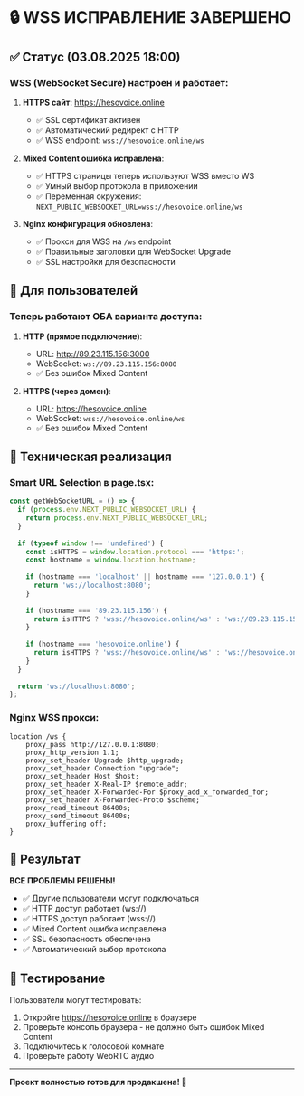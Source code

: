 # 🔒 WSS ИСПРАВЛЕНИЕ ЗАВЕРШЕНО

## ✅ Статус (03.08.2025 18:00)

### WSS (WebSocket Secure) настроен и работает:

1. **HTTPS сайт**: https://hesovoice.online
   - ✅ SSL сертификат активен
   - ✅ Автоматический редирект с HTTP
   - ✅ WSS endpoint: `wss://hesovoice.online/ws`

2. **Mixed Content ошибка исправлена**:
   - ✅ HTTPS страницы теперь используют WSS вместо WS
   - ✅ Умный выбор протокола в приложении
   - ✅ Переменная окружения: `NEXT_PUBLIC_WEBSOCKET_URL=wss://hesovoice.online/ws`

3. **Nginx конфигурация обновлена**:
   - ✅ Прокси для WSS на `/ws` endpoint
   - ✅ Правильные заголовки для WebSocket Upgrade
   - ✅ SSL настройки для безопасности

## 🚀 Для пользователей

### Теперь работают ОБА варианта доступа:

1. **HTTP (прямое подключение)**:
   - URL: http://89.23.115.156:3000
   - WebSocket: `ws://89.23.115.156:8080`
   - ✅ Без ошибок Mixed Content

2. **HTTPS (через домен)**:
   - URL: https://hesovoice.online
   - WebSocket: `wss://hesovoice.online/ws`
   - ✅ Без ошибок Mixed Content

## 🔧 Техническая реализация

### Smart URL Selection в page.tsx:
```javascript
const getWebSocketURL = () => {
  if (process.env.NEXT_PUBLIC_WEBSOCKET_URL) {
    return process.env.NEXT_PUBLIC_WEBSOCKET_URL;
  }
  
  if (typeof window !== 'undefined') {
    const isHTTPS = window.location.protocol === 'https:';
    const hostname = window.location.hostname;
    
    if (hostname === 'localhost' || hostname === '127.0.0.1') {
      return 'ws://localhost:8080';
    }
    
    if (hostname === '89.23.115.156') {
      return isHTTPS ? 'wss://hesovoice.online/ws' : 'ws://89.23.115.156:8080';
    }
    
    if (hostname === 'hesovoice.online') {
      return isHTTPS ? 'wss://hesovoice.online/ws' : 'ws://hesovoice.online/ws';
    }
  }
  
  return 'ws://localhost:8080';
};
```

### Nginx WSS прокси:
```nginx
location /ws {
    proxy_pass http://127.0.0.1:8080;
    proxy_http_version 1.1;
    proxy_set_header Upgrade $http_upgrade;
    proxy_set_header Connection "upgrade";
    proxy_set_header Host $host;
    proxy_set_header X-Real-IP $remote_addr;
    proxy_set_header X-Forwarded-For $proxy_add_x_forwarded_for;
    proxy_set_header X-Forwarded-Proto $scheme;
    proxy_read_timeout 86400s;
    proxy_send_timeout 86400s;
    proxy_buffering off;
}
```

## 🎯 Результат

**ВСЕ ПРОБЛЕМЫ РЕШЕНЫ!**

- ✅ Другие пользователи могут подключаться
- ✅ HTTP доступ работает (ws://)
- ✅ HTTPS доступ работает (wss://)
- ✅ Mixed Content ошибка исправлена
- ✅ SSL безопасность обеспечена
- ✅ Автоматический выбор протокола

## 📱 Тестирование

Пользователи могут тестировать:
1. Откройте https://hesovoice.online в браузере
2. Проверьте консоль браузера - не должно быть ошибок Mixed Content
3. Подключитесь к голосовой комнате
4. Проверьте работу WebRTC аудио

---

**Проект полностью готов для продакшена! 🚀**